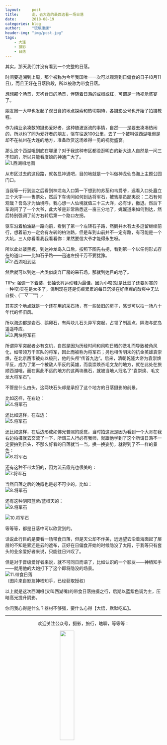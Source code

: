 ```yaml
---
layout:     post
title:      走，去大连的最西边看一场日落
date:       2018-08-19
categories: blog
author:     "琉璃康康"
header-img: "img/post.jpg"
tags:
    - 大连
    - 摄影
    - 日落
---
```


<style>
img{
  display:block;
  margin:0
  auto;
}
</style>

<meta name="referrer" content="never">

其实，那天我们并没有看到一个完整的日落。

时间要追溯到上周，那个被称为今年我国唯一一次可以观测到日偏食的日子(8月11日)，而且正好在日落阶段，所以被称为带食日落。

想想那个场景，天狗食日的场景，伴随着日落的或橙或红，可谓是一场视觉盛宴了。

朋友圈一大早也发起了观日食的地点探索和热切期待，各摄影公号也开始了拍摄教程。

作为纯业余凑数的摄影爱好者，这种随波逐流的事情，自然——是要去凑凑热闹的，所以约了同为爱好者的朋友，驱车往返100公里，去了一个被叫做西湖咀但是却不在杭州在大连的地方，准备欣赏这场难得一见的视觉盛宴。

那么这个西湖咀到底在哪里？对于我这种市区都没逛明白的新大连人自然是一问三不知的，所以只能看度娘的神通广大了。
![1.西湖咀地图][1]

从市区过去的这段路，就各显神通吧，目的地就是一个叫做神龙仙岛海上主题公园门口。

当我等一行到达之后看到神龙岛入口第一下想到的苏荃和韦爵爷，远看入口处矗立三个大字——售票处，然后下车询问如何到达将军石，被售票员鄙夷说：二石有何观哉？吾岛才为仙境呼。我心想一人仙境就值三十三大洋，必有诈，撤退。然后下车询问了了一个大爷，此大爷是非常熟悉这一亩三分地了，娓娓道来如何到达，然后特别强调了前方右转后第一个路口左拐。

驱车沿着柏油路一路向前，看到了第一个左转石子路，然鹅并木有太多逗留继续前行，想着前方一定会有左转的柏油路，但是车到山前并不一定有路，有可能是一个大坑，三人你看看我我看看你：果然要信大爷才能得永生呀。

所以此处敲黑板，到达神龙岛入口后，按照下图先右拐，看到第一个以任何形式存在的道口——比如石子路——迅速左拐千万不要犹豫。
![2.西湖咀到达][2]

然后就可以到达一片类似废弃厂房的采石场，那就到达目的地了。

TIPs: 强调一下着装，长袖长裤运动鞋为最佳，因为小咬(就是比蚊子还要厉害的一种咬)实在是太多了，偶到现在还是伤痕累累的每日沉浸在好痒痒的酸爽中无法自拔╮(￣▽￣"")╭

其实这个地点就是一个还在用的采石场，有一些破旧的房子，感觉可以拍一场八十年代的怀旧风。

所以海边都是岩石、鹅卵石，有两块儿石头异军突起，占领了制高点，隔海与蛇岛遥遥呼应。
![3.两块将军石][3]

所谓异军突起者必有玄机，自然是因为历经时间和风吹日晒的洗礼而导致棱角风化，如带领万千军队的将军，因此而被称为将军石；另也相传明末的抗金英雄袁崇焕，在北京西市被处以极刑，他的头颅“传首九边”。后来，清朝乾隆大帝为袁崇焕平反，成为了第一个被敌人平反的英雄，而袁崇焕杀毛文龙的地方，就在此处在旅顺西湖咀，而在离此不远的地方的这两块礁石，就被当地人冠名了“袁崇焕、毛文龙大将军石”。

不管是什么由头，这两块石头却是承担了这个地方的日落摄影的前景。

比如这样，在右边：
![4.将军石][4]

还比如这样，在左边：
![5.将军石][5]

还比如这样，在后边形成如佛光普照的感觉，当时拍这张是因为看到一个大哥在我右边拍摄就去交流了一下，所谓三人行必有我师，就跟他学到了这个所谓日落不一定要拍到日头，不那么好看的日落就当一当，换一换姿势，就得到了不一样的景色：
![6.将军石][6]

还有这种不带太阳的，因为流云霞光也很美的：
![7.将军石][7]

当然日落之后的晚霞也是必不可少的，比如：
![8.将军石][8]

还有这种阴阳蓝紫/蓝橙天的：
![9.将军石][9]

![10.将军石][10]

等等等，都是日落中可以欣赏到的。

话说此行目的是要看一场带食日落，但是天公却不作美，远远望去沿着海面起了层层的不知是雾还是云的遮布，正好在日偏食开始的时候隐没了太阳，于我等只有套头的业余爱好者来说，只能往日兴叹了。

但是对于晋级爱好者来说，就不可同日而语了，比如认识的一个影友——神栖知手——就用他的大炮打下了这个即将隐没的场景。
![11.带食日落][11]
（图片来自影友神栖知手，已经获取授权）

以上就是这次西湖咀(又叫西湖嘴)的带食日落拍摄之行，后期以蓝紫色调为主，压暗高光提升阴影。

你问我心得是什么？器材不够强，要什么心得【大悟，默默吃瓜】。

------------
<p align="center">欢迎关注公众号，摄影，旅行，瞎聊，等等等：</p>
<img src="https://mmbiz.qpic.cn/mmbiz_jpg/QqiaFS6NT0eD1g2UjYu4VfCGHmbhgVqOAnNnJQfN7ZhRVUCopYOsfpPtIEB95VNEqu8trAxJXzGDg01ka6z6wzQ/0?wx_fmt=jpeg" width="30%" />

  [1]: https://mmbiz.qpic.cn/mmbiz_png/QqiaFS6NT0eCBdCru7ia443bDvMfOcX6uMv55Z7cCnU8aeJDSRZexWK0OkJUzRtHAgpZFLw8X6UEYiaahD4UWkZDQ/0?wx_fmt=png
  [2]: https://mmbiz.qpic.cn/mmbiz_jpg/QqiaFS6NT0eCBdCru7ia443bDvMfOcX6uMRumianwlibPibWF31j8zraBv7ibvx27t0hEP4Kgyte9QV5j2qhjL8ibYBXg/0?wx_fmt=jpeg
  [3]: https://mmbiz.qpic.cn/mmbiz_jpg/QqiaFS6NT0eCBdCru7ia443bDvMfOcX6uM5m69XvKSy7Jpxn72fJYArZxyovwBE4icptEtFSP16hEECA5eXdYO9Ug/0?wx_fmt=jpeg
  [4]: https://mmbiz.qpic.cn/mmbiz_jpg/QqiaFS6NT0eCBdCru7ia443bDvMfOcX6uMFvJY4rzV9aRFEHTMFQzL1dYXHx56Ftiar41FSqd2a0DStOr0SuibaASA/0?wx_fmt=jpeg
  [5]: https://mmbiz.qpic.cn/mmbiz_jpg/QqiaFS6NT0eCBdCru7ia443bDvMfOcX6uMEibVUqiagTA33WyjDGv0W2GMlYq8UenbOBUKrNXc3uicjOSQDZgaWvkwA/0?wx_fmt=jpeg
  [6]: https://mmbiz.qpic.cn/mmbiz_jpg/QqiaFS6NT0eCBdCru7ia443bDvMfOcX6uMcLe8Z2WQeVYWnQvQ2MibpBgZ9BJsLPEY4J934CpReW2IeCiakicwv0EDQ/0?wx_fmt=jpeg
  [7]: https://mmbiz.qpic.cn/mmbiz_jpg/QqiaFS6NT0eCBdCru7ia443bDvMfOcX6uMaEEK3wE0jBmL5CT6ySxic08tjt7vwo9fAOibwUzcTJEfJBFA8q4UA3VQ/0?wx_fmt=jpeg
  [8]: https://mmbiz.qpic.cn/mmbiz_jpg/QqiaFS6NT0eCBdCru7ia443bDvMfOcX6uMg13O7sYFE3nIFISHdWhTh9En8nH5q8gOnytUdpyG2icYojb8KFAiaYBg/0?wx_fmt=jpeg
  [9]: https://mmbiz.qpic.cn/mmbiz_jpg/QqiaFS6NT0eCBdCru7ia443bDvMfOcX6uMzRN3Qj56Ky9WUdhOCqTTVE1oe4PtyVpI9kuvqTFgXc3TjZczNAMVsQ/0?wx_fmt=jpeg
  [10]: https://mmbiz.qpic.cn/mmbiz_jpg/QqiaFS6NT0eCBdCru7ia443bDvMfOcX6uMJxKuna9AhZD7xFgDJMrNvEiaCBNUIq4f1zQSibR7WzL2jF2WCDIVnjJg/0?wx_fmt=jpeg
  [11]: https://mmbiz.qpic.cn/mmbiz_jpg/QqiaFS6NT0eCBdCru7ia443bDvMfOcX6uMelKibHiaKAkOxrNDt7libcCzPLmibzy1uU0dvHPUMkkyvUvXGvIWWSiaUMA/0?wx_fmt=jpeg

